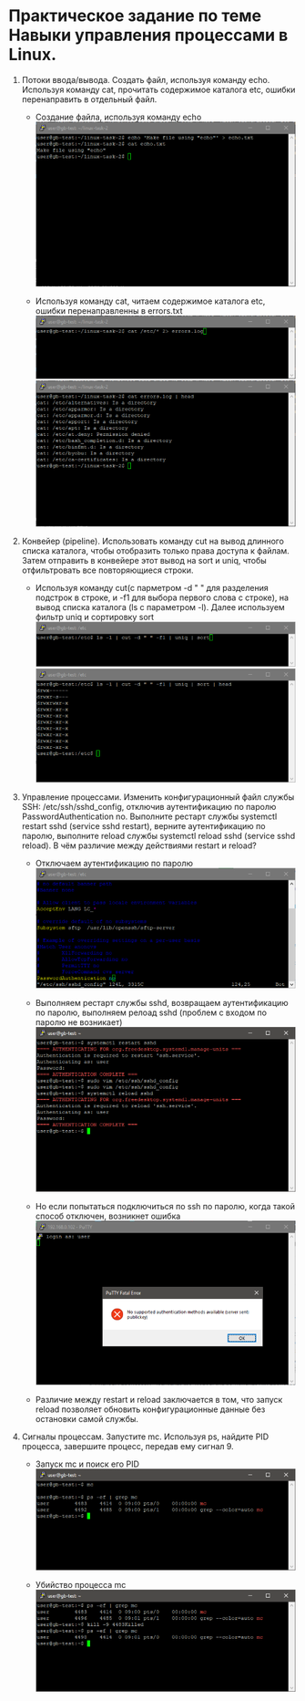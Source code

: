 # Практическое задание по теме Навыки управления процессами в Linux.

1. Потоки ввода/вывода. Создать файл, используя команду echo. Используя команду cat, прочитать содержимое каталога etc, ошибки перенаправить в отдельный файл.

    * Создание файла, используя команду echo  
    ![sample text](img/echo.PNG)

    * Используя команду cat, читаем содержимое каталога etc, ошибки перенаправленны в errors.txt  
    ![sample text](img/cat.PNG)  
    ![sample text](img/errors.PNG)

1. Конвейер (pipeline). Использовать команду cut на вывод длинного списка каталога, чтобы отобразить только права доступа к файлам. Затем отправить в конвейере этот вывод на sort и uniq, чтобы отфильтровать все повторяющиеся строки.

    * Используя команду cut(с парметром -d " " для разделения подстрок в строке, и -f1 для выбора первого слова с строке), на вывод списка каталога (ls с параметром -l). Далее используем фильтр uniq и сортировку sort  
    ![sample text](img/cut.PNG)  
    ![sample text](img/cut-out.PNG)

1. Управление процессами. Изменить конфигурационный файл службы SSH: /etc/ssh/sshd_config, отключив аутентификацию по паролю PasswordAuthentication no. Выполните рестарт службы systemctl restart sshd (service sshd restart), верните аутентификацию по паролю, выполните reload службы systemctl reload sshd (service sshd reload). В чём различие между действиями restart и reload?

    * Отключаем аутентификацию по паролю  
    ![sample text](img/pass-no.PNG)

    * Выполняем рестарт службы sshd, возвращаем аутентификацию по паролю, выполняем релоад sshd (проблем с входом по паролю не возникает)  
    ![sample text](img/restart-reload.PNG)

    * Но если попытаться подключиться по ssh по паролю, когда такой способ отключен, возникнет ошибка  
    ![sample text](img/failed-login-via-pass.PNG)

    * Различие между restart и reload заключается в том, что запуск reload позволяет обновить конфигурационные данные без остановки самой службы.


1. Сигналы процессам. Запустите mc. Используя ps, найдите PID процесса, завершите процесс, передав ему сигнал 9.

    * Запуск mc и поиск его PID  
    ![sample text](img/mc-run.PNG)

    * Убийство процесса mc  
    ![sample text](img/mc-killed.PNG)